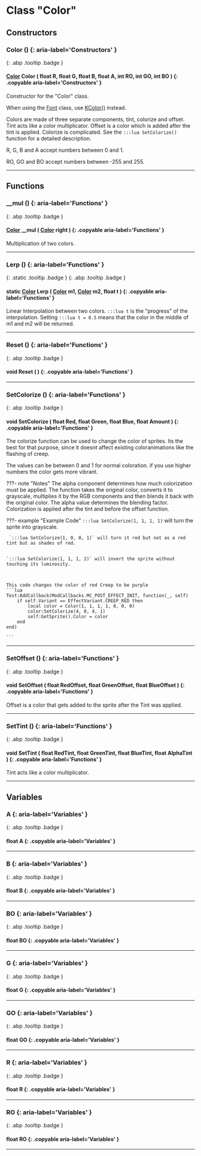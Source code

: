 # Class "Color"
## Constructors
### Color () {: aria-label='Constructors' }
[ ](#){: .abp .tooltip .badge }
#### [Color](../Color) Color ( float R, float G, float B, float A, int RO, int GO, int BO ) {: .copyable aria-label='Constructors' }

Constructor for the "Color" class.

When using the [Font](../Font) class, use [KColor()](../KColor) instead. 

Colors are made of three separate components, tint, colorize and offset. Tint acts like a color multiplicator. Offset is a color which is added after the tint is applied. Colorize is complicated. See the `:::lua SetColorize()` function for a detailed description.

R, G, B and A accept numbers between 0 and 1.

RO, GO and BO accept numbers between -255 and 255.
___ 
## Functions
### __mul () {: aria-label='Functions' }
[ ](#){: .abp .tooltip .badge }
#### [Color](../Color) __mul ( [Color](../Color) right ) {: .copyable aria-label='Functions' }

Multiplication of two colors.
___ 
### Lerp () {: aria-label='Functions' }
[ ](#){: .static .tooltip .badge } [ ](#){: .abp .tooltip .badge }
#### static [Color](../Color) Lerp ( [Color](../Color) m1, [Color](../Color) m2, float t ) {: .copyable aria-label='Functions' }

Linear Interpolation between two colors. `:::lua t` is the "progress" of the interpolation. Setting `:::lua t = 0.5` means that the color in the middle of m1 and m2 will be returned.
___ 
### Reset () {: aria-label='Functions' }
[ ](#){: .abp .tooltip .badge }
#### void Reset ( ) {: .copyable aria-label='Functions' }

___ 
### SetColorize () {: aria-label='Functions' }
[ ](#){: .abp .tooltip .badge }
#### void SetColorize ( float Red, float Green, float Blue, float Amount ) {: .copyable aria-label='Functions' }

The colorize function can be used to change the color of sprites. Its the best for that purpose, since it doesnt affect existing coloranimations like the flashing of creep.

The values can be between 0 and 1 for normal coloration. if you use higher numbers the color gets more vibrant.

???- note "Notes"
    The alpha component determines how much colorization must be applied. The function takes the original color, converts it to grayscale, multiplies it by the RGB components and then blends it back with the original color. The alpha value determines the blending factor.
    Colorization is applied after the tint and before the offset function.

???- example "Example Code"
    `:::lua SetColorize(1, 1, 1, 1)` will turn the sprite into grayscale.
    
     `:::lua SetColorize(1, 0, 0, 1)` will turn it red but not as a red tint but as shades of red.
    
    
    `:::lua SetColorize(1, 1, 1, 2)` will invert the sprite without touching its luminosity.
    
    
    
    This code changes the color of red Creep to be purple
    ```lua 
    Test:AddCallback(ModCallbacks.MC_POST_EFFECT_INIT, function(_, self)
        if self.Variant == EffectVariant.CREEP_RED then
            local color = Color(1, 1, 1, 1, 0, 0, 0)
            color:SetColorize(4, 0, 4, 1)
            self:GetSprite().Color = color
        end
    end)
    
    ```

___ 
### SetOffset () {: aria-label='Functions' }
[ ](#){: .abp .tooltip .badge }
#### void SetOffset ( float RedOffset, float GreenOffset, float BlueOffset ) {: .copyable aria-label='Functions' }

Offset is a color that gets added to the sprite after the Tint was applied.
___ 
### SetTint () {: aria-label='Functions' }
[ ](#){: .abp .tooltip .badge }
#### void SetTint ( float RedTint, float GreenTint, float BlueTint, float AlphaTint ) {: .copyable aria-label='Functions' }

Tint acts like a color multiplicator.
___ 
## Variables
### A {: aria-label='Variables' }
[ ](#){: .abp .tooltip .badge }
#### float A  {: .copyable aria-label='Variables' }

___ 
### B {: aria-label='Variables' }
[ ](#){: .abp .tooltip .badge }
#### float B  {: .copyable aria-label='Variables' }

___ 
### BO {: aria-label='Variables' }
[ ](#){: .abp .tooltip .badge }
#### float BO  {: .copyable aria-label='Variables' }

___ 
### G {: aria-label='Variables' }
[ ](#){: .abp .tooltip .badge }
#### float G  {: .copyable aria-label='Variables' }

___ 
### GO {: aria-label='Variables' }
[ ](#){: .abp .tooltip .badge }
#### float GO  {: .copyable aria-label='Variables' }

___ 
### R {: aria-label='Variables' }
[ ](#){: .abp .tooltip .badge }
#### float R  {: .copyable aria-label='Variables' }

___ 
### RO {: aria-label='Variables' }
[ ](#){: .abp .tooltip .badge }
#### float RO  {: .copyable aria-label='Variables' }

___ 

